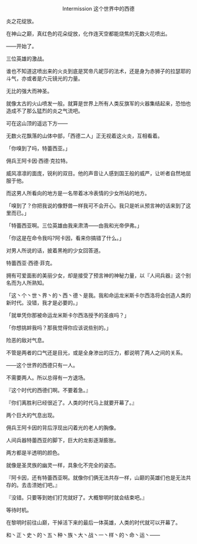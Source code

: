 <p align="center">Intermission 这个世界中的西德</p>

炎之花绽放。

在神山之巅，真红色的花朵绽放，化作连天空都能烧焦的无数火花喷出。

——开始了。

三位英雄的激战。

谁也不知道这喷出来的火炎到底是冥帝凡妮莎的法术，还是身为赤狮子的拉瑟耶的斗气，亦或者是六元镜光的力量。

无比的强大而神圣。

就像太古的火山喷发一般。就算是世界上所有人类反旗军的火器集结起来，恐怕也造成不了那么猛烈的炎之气流吧。

可在这山顶的遥远下方——

无数火花飘落的山体中部，「西德二人」正无视着这火炎，互相看着。

「你嗅到了吗，特蕾西亚。」

佣兵王阿卡因·西德·克拉特。

威风凛凛的面庞，锐利的双目。他的声音让人感到国王般的威严，让听者自然地屈服于他。

而这男人所看向的地方是一名带着冰冷表情的少女所站的地方。

「嗅到了？你把我说的像野兽一样我可不会开心。我只是听从预言神的话来到了这里而已。」

「特蕾西亚啊。三位英雄由我来肃清——由我和光帝伊弗。」

「你这是在命令我吗?阿卡因，看来你搞错了什么。」

对男人所说的话，披着黑袍的少女回答道。

特蕾西亚·西德·菲克。

拥有可爱面影的美丽少女，却是接受了预言神的神秘力量，以『人间兵器』这个别名而为人所熟知。

「这丶个丶世丶界丶的丶西丶德丶是我。我和命运龙米斯卡尔西洛将会创造人类的新时代。没错，我才是必要的。」

「就单凭你那被命运龙米斯卡尔西洛授予的圣痕吗？」

「你想挑衅我吗？那我觉得你应该说些别的。」

险恶的敌对气息。

不管是两者的口气还是目光，或是全身渗出的压力，都说明了两人之间的关系。

——这个世界的西德只有一人。

不需要两人。所以总得有一方退场。

『这个时代的西德们啊。不要着急。』

『你们离胜利已经很近了。人类的时代马上就要开幕了。』

两个巨大的气息出现。

佣兵王阿卡因的背后浮现出闪着光的老人的胸像。

人间兵器特蕾西亚的脚下，巨大的龙影逐渐膨胀。

两方都是半透明的颜色。

就像是圣灵族的幽灵一样，具象化不完全的姿态。

『阿卡因，还有特蕾西亚啊。就像你们俩无法共存一样，山巅的英雄们也是无法共存的。去击溃她们吧。』

『没错。只要等到她们打完就好了。大概黎明时就会结束吧。』

等待时机。

在黎明时前往山巅，干掉活下来的最后一体英雄，人类的时代就可以开幕了。

和丶正丶史丶的丶五丶种丶族丶大丶战丶一丶样丶的丶命丶运丶——

